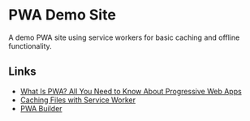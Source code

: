 # PWA Demo Site

A demo PWA site using service workers for basic caching and offline functionality.

## Links

- [What Is PWA? All You Need to Know About Progressive Web Apps](https://www.simicart.com/blog/what-is-progressive-web-app/)
- [Caching Files with Service Worker](https://developers.google.com/web/ilt/pwa/lab-caching-files-with-service-worker)
- [PWA Builder](https://www.pwabuilder.com/serviceworker)
